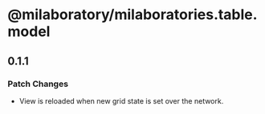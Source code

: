 # @milaboratory/milaboratories.table.model

## 0.1.1

### Patch Changes

- View is reloaded when new grid state is set over the network.

